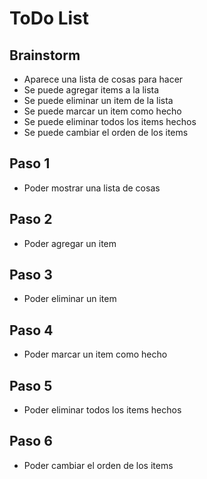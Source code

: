 # ToDo List

## Brainstorm

- Aparece una lista de cosas para hacer
- Se puede agregar items a la lista
- Se puede eliminar un item de la lista
- Se puede marcar un item como hecho
- Se puede eliminar todos los items hechos
- Se puede cambiar el orden de los items

## Paso 1

- Poder mostrar una lista de cosas

## Paso 2

- Poder agregar un item

## Paso 3

- Poder eliminar un item

## Paso 4

- Poder marcar un item como hecho

## Paso 5

- Poder eliminar todos los items hechos

## Paso 6

- Poder cambiar el orden de los items